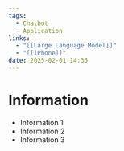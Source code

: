 ```yaml
---
tags:
  - Chatbot
  - Application
links:
  - "[[Large Language Model]]"
  - "[[iPhone]]"
date: 2025-02-01 14:36
---
```


# Information

- Information 1
- Information 2
- Information 3